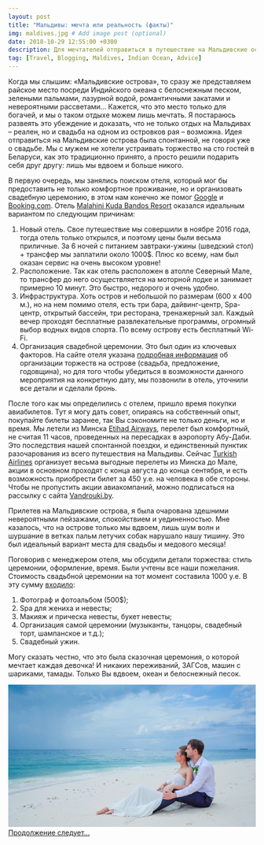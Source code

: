 ```yaml
---
layout: post
title: "Мальдивы: мечта или реальность (факты)"
img: maldives.jpg # Add image post (optional)
date: 2018-10-29 12:55:00 +0300
description: Для мечтателей отправиться в путешествие на Мальдивские острова и организовать там свадебную церемонию. # Add post description (optional)
tag: [Travel, Blogging, Maldives, Indian Ocean, Advice]
---
```

Когда мы слышим: «Мальдивские острова», то сразу же представляем райское место посреди Индийского океана с белоснежным песком, зелеными пальмами, лазурной водой, романтичными закатами и невероятными рассветами… Кажется, что это место только для богачей, и мы о таком отдыхе можем лишь мечтать. Я постараюсь развеять это убеждение и доказать, что не только отдых на Мальдивах – реален, но и свадьба на одном из островков рая – возможна. 
Идея отправиться на Мальдивские острова была спонтанной, не говоря уже о свадьбе. Мы с мужем не хотели устраивать торжество на сто гостей в Беларуси, как это традиционно принято, а просто решили подарить себя друг другу: лишь мы вдвоем и больше никого. 


В первую очередь, мы занялись поиском отеля, который мог бы предоставить не только комфортное проживание, но и организовать свадебную церемонию, в этом нам конечно же помог [Google](https://www.google.com/) и [Booking.com](https://www.booking.com/). Отель [Malahini Kuda Bandos Resort](http://www.malahini.mv/index.html#!/) оказался идеальным вариантом по следующим причинам:

1. Новый отель. Свое путешествие мы совершили в ноябре 2016 года, тогда отель только открылся, и поэтому цены были весьма приличные. За 6 ночей с питанием завтраки-ужины (шведский стол) + трансфер мы заплатили около 1000$. Плюс ко всему, нам был оказан сервис на очень высоком уровне!
2. Расположение. Так как отель расположен в атолле Северный Мале, то трансфер до него осуществляется на моторной лодке и занимает примерно 10 минут. Это быстро, недорого и очень удобно. 
3. Инфраструктура. Хоть остров и небольшой по размерам (600 х 400 м.), но на нем помимо отеля, есть три бара, дайвинг-центр, Spa-центр, открытый бассейн, три ресторана, тренажерный зал. Каждый вечер проходят бесплатные развлекательные программы, огромный выбор водных видов спорта. По всему острову есть бесплатный Wi-Fi.
4. Организация свадебной церемонии. Это был один из ключевых факторов. На сайте отеля указана [подробная информация](http://www.malahini.mv/#!/romance) об организации торжеств на острове (свадьба, предложение, годовщина), но для того чтобы убедиться в возможности данного мероприятия на конкретную дату, мы позвонили в отель, уточнили все детали и сделали бронь.


После того как мы определились с отелем, пришло время покупки авиабилетов. Тут я могу дать совет, опираясь на собственный опыт, покупайте билеты заранее, так Вы сэкономите не только деньги, но и время. Мы летели из Минска [Etihad Airways](https://www.etihad.com/en-us/), перелет был комфортный, не считая 11 часов, проведенных на пересадках в аэропорту Абу-Даби. Это последствия нашей спонтанной поездки, и единственный пунктик разочарования из всего путешествия на Мальдивы. 
Сейчас [Turkish Airlines](https://www.turkishairlines.com/ru-ru/) организует весьма выгодные перелеты из Минска до Мале, акции в основном проходят с конца августа до конца сентября, и есть возможность приобрести билет за 450 у.е. на человека в обе стороны. Чтобы не пропустить акции авиакомпаний, можно подписаться на рассылку с сайта [Vandrouki.by](https://vandrouki.by/). 


Прилетев на Мальдивские острова, я была очарована здешними невероятными пейзажами, спокойствием и уединенностью. Мне казалось, что на острове только мы вдвоем, лишь шум волн и шуршание в ветках пальм летучих собак нарушало нашу тишину. Это был идеальный вариант места для свадьбы и медового месяца! 

Поговорив с менеджером отеля, мы обсудили детали торжества: стиль церемонии, оформление, время. Были учтены все наши пожелания. Стоимость свадьбной церемонии на тот момент составила 1000 у.е. В эту сумму [входило](http://www.malahini.mv/#!/romance/weddings): 

1.	Фотограф и фотоальбом (500$);
2.	Spa для жениха и невесты;
3.	Макияж и прическа невесты, букет невесты;
4.	Организация самой церемонии (музыканты, танцоры, свадебный торт, шампанское и т.д.);
5.	Свадебный ужин. 

Могу сказать честно, что это была сказочная церемония, о которой мечтает каждая девочка! И никаких переживаний, ЗАГСов, машин с шариками, тамады. Только Вы вдвоем, океан и белоснежный песок. 

![our wedding](/assets/img/maldives/maldives2.jpg)
[Продолжение следует…](http://christina.kuleshevi.ch/maldives-dream-or-reality-part2/)





